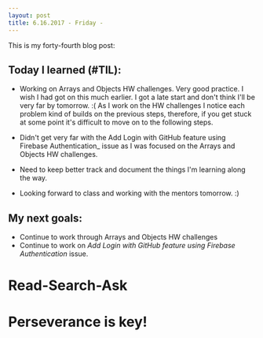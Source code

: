 ```yaml
---
layout: post
title: 6.16.2017 - Friday - 
---
```


This is my forty-fourth blog post: 

## Today I learned (#TIL):   

- Working on Arrays and Objects HW challenges.  Very good practice.  I wish I had got on this much earlier.  I got a late start and don't think I'll be very far by tomorrow. :(
As I work on the HW challenges I notice each problem kind of builds on the previous steps, therefore, if you get stuck at some point it's difficult to move on to the following steps. 

- Didn't get very far with the Add Login with GitHub feature using Firebase Authentication_ issue as I was focused on the Arrays and Objects HW challenges. 

- Need to keep better track and document the things I'm learning along the way.

- Looking forward to class and working with the mentors tomorrow.  :)


## My next goals:

- Continue to work through Arrays and Objects HW challenges
- Continue to work on _Add Login with GitHub feature using Firebase Authentication_ issue.


# Read-Search-Ask

# Perseverance is key!







